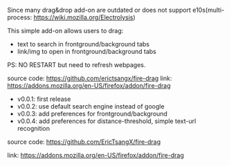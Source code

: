 Since many drag&drop add-on are outdated or does not support
e10s(multi-process: <a href="https://wiki.mozilla.org/Electrolysis">https://wiki.mozilla.org/Electrolysis</a>)

This simple add-on allows users to drag:
<ul>
<li>text to search in frontground/background tabs</li>
<li>link/img to open in frontground/background tabs</li>
</ul>

PS: NO RESTART but need to refresh webpages.

source code: <a href="https://github.com/erictsangx/fire-drag">https://github.com/erictsangx/fire-drag</a>
link: <a href="https://addons.mozilla.org/en-US/firefox/addon/fire-drag">https://addons.mozilla.org/en-US/firefox/addon/fire-drag</a>

<ul>
<li>v0.0.1: first release</li>
<li>v0.0.2: use default search engine instead of google</li>
<li>v0.0.3: add preferences for frontground/background</li>
<li>v0.0.4: add preferences for distance-threshold, simple text-url recognition</li>
</ul>

<p>source code: <a href="https://github.com/EricTsangX/fire-drag">https://github.com/EricTsangX/fire-drag</a></p>
<p>link: <a href="https://addons.mozilla.org/en-US/firefox/addon/fire-drag">https://addons.mozilla.org/en-US/firefox/addon/fire-drag</a></p>
